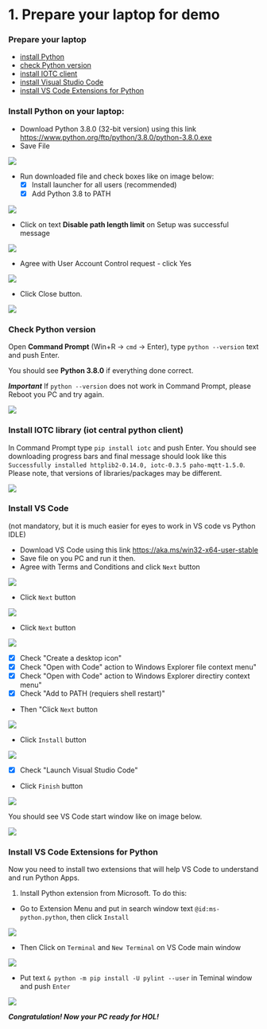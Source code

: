 # 1. Prepare your laptop for demo

### Prepare your laptop
* [install Python](#install-python-on-your-laptop)
* [check Python version](#check-python-version)
* [install IOTC client](#install-iotc-library-iot-central-python-client)
* [install Visual Studio Code](#install-vs-code)
* [install VS Code Extensions for Python](#install-vs-code-extensions-for-python)

### Install Python on your laptop:
* Download Python 3.8.0 (32-bit version) using this link https://www.python.org/ftp/python/3.8.0/python-3.8.0.exe
* Save File

![](media/Save-Run.png)

* Run downloaded file and check boxes like on image below:
  - [x] Install launcher for all users (recommended)
  - [x] Add Python 3.8 to PATH

![](media/run-tick.png)

* Click on text **Disable path length limit** on Setup was successful message

![](media/disable-260-limit.png)

* Agree with User Account Control request - click Yes

![](media/UAC-yes.png)

* Click Close button.

![](media/close.png)

### Check Python version
Open **Command Prompt** (Win+R -> `cmd` -> Enter), type `python --version` text and push Enter.

You should see **Python 3.8.0** if everything done correct.

***Important*** If `python --version` does not work in Command Prompt, please Reboot you PC and try again.

![](media/check-python-version.png)

### Install IOTC library (iot central python client)
In Command Prompt type  `pip install iotc` and push Enter. You should see downloading progress bars and final message should look like this `Successfully installed httplib2-0.14.0, iotc-0.3.5 paho-mqtt-1.5.0`. Please note, that versions of libraries/packages may be different.

![](media/install-iotc.png)

### Install VS Code 
(not mandatory, but it is much easier for eyes to work in VS code vs Python IDLE)
* Download VS Code using this link https://aka.ms/win32-x64-user-stable
* Save file on you PC and run it then.
* Agree with Terms and Conditions and click `Next` button

![](media/vscode/vscode1.PNG)

* Click `Next` button

![](media/vscode/vscode2.PNG)

* Click `Next` button

![](media/vscode/vscode3.PNG)

* [x] Check "Create a desktop icon"
* [x] Check "Open with Code" action to Windows Explorer file context menu"
* [x] Check "Open with Code" action to Windows Explorer directiry context menu"
* [x] Check "Add to PATH (requiers shell restart)"
- Then "Click `Next` button

![](media/vscode/vscode4.PNG)

* Click `Install` button

![](media/vscode/vscode5.PNG)

* [x] Check "Launch Visual Studio Code"
* Click `Finish` button

![](media/vscode/vscode6.PNG)

You should see VS Code start window like on image below.

![](media/vscode/vscode7.PNG)

### Install VS Code Extensions for Python

Now you need to install two extensions that will help VS Code to understand and run Python Apps.
1. Install Python extension from Microsoft. To do this:
  - Go to Extension Menu and put in search window text `@id:ms-python.python`, then click `Install`
 
 ![](media/vscode/vscode12.PNG)
 
   - Then Click on `Terminal` and `New Terminal` on VS Code main window
 
 ![](media/vscode/vscode13.PNG)  
   
   - Put text `& python -m pip install -U pylint --user` in Teminal window and push `Enter`
   
 ![](media/vscode/vscode14.PNG)

***Congratulation! Now your PC ready for HOL!***
